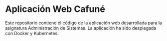 # Aplicación Web Cafuné

Este repositorio contiene el código de la aplicación web desarrollada para la asignatura Administración de Sistemas. La aplicación ha sido desplegada con Docker y Kubernetes.
